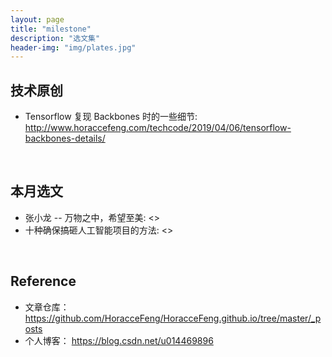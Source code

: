 ```yaml
---
layout: page
title: "milestone"
description: "选文集"
header-img: "img/plates.jpg"
---
```


## 技术原创

- Tensorflow 复现 Backbones 时的一些细节: <http://www.horaccefeng.com/techcode/2019/04/06/tensorflow-backbones-details/>


&nbsp;
## 本月选文
- 张小龙 -- 万物之中，希望至美: <>
- 十种确保搞砸人工智能项目的方法: <>


&nbsp;
## Reference

- 文章仓库： <https://github.com/HoracceFeng/HoracceFeng.github.io/tree/master/_posts>
- 个人博客： <https://blog.csdn.net/u014469896>




